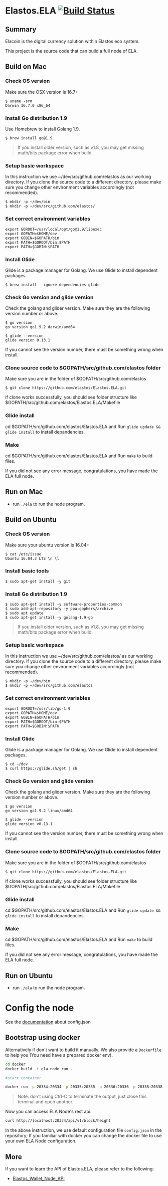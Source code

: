 # Elastos.ELA [![Build Status](https://travis-ci.org/elastos/Elastos.ELA.svg?branch=master)](https://travis-ci.org/elastos/Elastos.ELA)

## Summary

Elacoin is the digital currency solution within Elastos eco system.

This project is the source code that can build a full node of ELA.

## Build on Mac

### Check OS version

Make sure the OSX version is 16.7+

```shell
$ uname -srm
Darwin 16.7.0 x86_64
```

### Install Go distribution 1.9

Use Homebrew to install Golang 1.9.

```shell
$ brew install go@1.9
```

> If you install older version, such as v1.8, you may get missing math/bits package error when build.

### Setup basic workspace
In this instruction we use ~/dev/src/github.com/elastos as our working directory. If you clone the source code to a different directory, please make sure you change other environment variables accordingly (not recommended). 

```shell
$ mkdir -p ~/dev/bin
$ mkdir -p ~/dev/src/github.com/elastos/
```

### Set correct environment variables

```shell
export GOROOT=/usr/local/opt/go@1.9/libexec
export GOPATH=$HOME/dev
export GOBIN=$GOPATH/bin
export PATH=$GOROOT/bin:$PATH
export PATH=$GOBIN:$PATH
```

### Install Glide

Glide is a package manager for Golang. We use Glide to install dependent packages.

```shell
$ brew install --ignore-dependencies glide
```

### Check Go version and glide version

Check the golang and glider version. Make sure they are the following version number or above.

```shell
$ go version
go version go1.9.2 darwin/amd64

$ glide --version
glide version 0.13.1
```

If you cannot see the version number, there must be something wrong when install.

### Clone source code to $GOPATH/src/github.com/elastos folder
Make sure you are in the folder of $GOPATH/src/github.com/elastos
```shell
$ git clone https://github.com/elastos/Elastos.ELA.git
```

If clone works successfully, you should see folder structure like $GOPATH/src/github.com/elastos/Elastos.ELA/Makefile
### Glide install

cd $GOPATH/src/github.com/elastos/Elastos.ELA and Run `glide update && glide install` to install depandencies.

### Make

cd $GOPATH/src/github.com/elastos/Elastos.ELA and Run `make` to build files.

If you did not see any error message, congratulations, you have made the ELA full node.

## Run on Mac

- run `./ela` to run the node program.

## Build on Ubuntu

### Check OS version

Make sure your ubuntu version is 16.04+

```shell
$ cat /etc/issue
Ubuntu 16.04.3 LTS \n \l
```

### Install basic tools

```shell
$ sudo apt-get install -y git
```

### Install Go distribution 1.9

```shell
$ sudo apt-get install -y software-properties-common
$ sudo add-apt-repository -y ppa:gophers/archive
$ sudo apt update
$ sudo apt-get install -y golang-1.9-go
```

> If you install older version, such as v1.8, you may get missing math/bits package error when build.

### Setup basic workspace
In this instruction we use ~/dev/src/github.com/elastos/ as our working directory. If you clone the source code to a different directory, please make sure you change other environment variables accordingly (not recommended). 

```shell
$ mkdir -p ~/dev/bin
$ mkdir -p ~/dev/src/github.com/elastos
```

### Set correct environment variables

```shell
export GOROOT=/usr/lib/go-1.9
export GOPATH=$HOME/dev
export GOBIN=$GOPATH/bin
export PATH=$GOROOT/bin:$PATH
export PATH=$GOBIN:$PATH
```

### Install Glide

Glide is a package manager for Golang. We use Glide to install dependent packages.

```shell
$ cd ~/dev
$ curl https://glide.sh/get | sh
```

### Check Go version and glide version

Check the golang and glider version. Make sure they are the following version number or above.

```shell
$ go version
go version go1.9.2 linux/amd64

$ glide --version
glide version v0.13.1
```

If you cannot see the version number, there must be something wrong when install.

### Clone source code to $GOPATH/src/github.com/elastos folder
Make sure you are in the folder of $GOPATH/src/github.com/elastos
```shell
$ git clone https://github.com/elastos/Elastos.ELA.git
```

If clone works successfully, you should see folder structure like $GOPATH/src/github.com/elastos/Elastos.ELA/Makefile
### Glide install

cd $GOPATH/src/github.com/elastos/Elastos.ELA and Run `glide update && glide install` to install depandencies.

### Make

cd $GOPATH/src/github.com/elastos/Elastos.ELA and Run `make` to build files.

If you did not see any error message, congratulations, you have made the ELA full node.

## Run on Ubuntu

- run `./ela` to run the node program.

# Config the node

See the [documentation](./docs/config.json.md) about config.json

## Bootstrap using docker

Alternatively if don't want to build it manually. We also provide a `Dockerfile` to help you (You need have a prepared docker env).

```bash
cd docker
docker build -t ela_node_run .

#start container

docker run -p 20334:20334 -p 20335:20335 -p 20336:20336 -p 20338:20338 ela_node_run
```

> Note: don't using Ctrl-C to terminate the output, just close this terminal and open another.

Now you can access ELA Node's rest api:

```bash
curl http://localhost:20334/api/v1/block/height
```

In the above instruction, we use default configuration file `config.json` in the repository; If you familiar with docker you can change the docker file to use your own ELA Node configuration.

## More

If you want to learn the API of Elastos.ELA, please refer to the following:

- [Elastos_Wallet_Node_API](docs/Elastos_Wallet_Node_API_CN.md)
